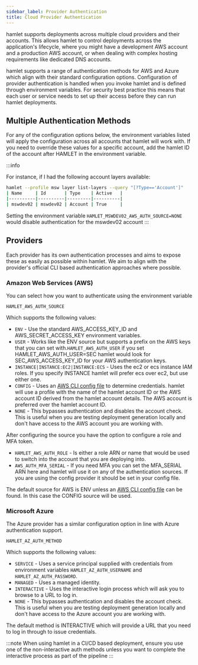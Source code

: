 ```yaml
---
sidebar_label: Provider Authentication
title: Cloud Provider Authentication
---
```


hamlet supports deployments across multiple cloud providers and their accounts. This allows hamlet to control deployments across the application's lifecycle, where you might have a development AWS account and a production AWS account, or when dealing with complex hosting requirements like dedicated DNS accounts.

hamlet supports a range of authentication methods for AWS and Azure which align with their standard configuration options. Configuration of provider authentication is handled when you invoke hamlet and is defined through environment variables. For security best practice this means that each user or service needs to set up their access before they can run hamlet deployments.

## Multiple Authentication Methods

For any of the configuration options below, the environment variables listed will apply the configuration across all accounts that hamlet will work with. If you need to override these values for a specific account, add the hamlet ID of the account after HAMLET in the environment variable.

:::info

For instance, if I had the following account layers available:

```bash
hamlet --profile msw layer list-layers --query "[?Type=='Account']"
| Name     | Id       | Type    | Active   |
|----------|----------|---------|----------|
| mswdev02 | mswdev02 | Account | True     |
```

Setting the environment variable `HAMLET_MSWDEV02_AWS_AUTH_SOURCE=NONE` would disable authentication for the mswdev02 account
:::

## Providers

Each provider has its own authentication processes and aims to expose these as easily as possible within hamlet. We aim to align with the provider's official CLI based authentication approaches where possible.

### Amazon Web Services (AWS)

You can select how you want to authenticate using the environment variable

`HAMLET_AWS_AUTH_SOURCE`

Which supports the following values:

- `ENV` - Use the standard AWS_ACCESS_KEY_ID and AWS_SECRET_ACCESS_KEY environment variables.
- `USER` - Works like the ENV source but supports a prefix on the AWS keys that you can set with.`HAMLET_AWS_AUTH_USER` if you set HAMLET_AWS_AUTH_USER=SEC hamlet would look for SEC_AWS_ACCESS_KEY_ID for your AWS authentication keys.
- `INSTANCE|INSTANCE:EC2|INSTANCE:ECS` - Uses the ec2 or ecs instance IAM roles. If you specify INSTANCE hamlet will prefer ecs over ec2, but use either one.
- `CONFIG` - Uses an [AWS CLI config file](https://docs.aws.amazon.com/cli/latest/userguide/cli-configure-files.html) to determine credentials. hamlet will use a profile with the name of the hamlet account ID or the AWS account ID derived from the hamlet account details. The AWS account is preferred over the hamlet account ID.
- `NONE` - This bypasses authentication and disables the account check. This is useful when you are testing deployment generation locally and don't have access to the AWS account you are working with.

After configuring the source you have the option to configure a role and MFA token.

- `HAMLET_AWS_AUTH_ROLE` - Is either a role ARN or name that would be used to switch into the account that you are deploying into.
- `AWS_AUTH_MFA_SERIAL` - If you need MFA you can set the MFA_SERIAL ARN here and hamlet will use it on any of the authentication sources. If you are using the config provider it should be set in your config file.

The default source for AWS is ENV unless an [AWS CLI config file](https://docs.aws.amazon.com/cli/latest/userguide/cli-configure-files.html) can be found. In this case the CONFIG source will be used.

### Microsoft Azure

The Azure provider has a similar configuration option in line with Azure authentication support.

`HAMLET_AZ_AUTH_METHOD`

Which supports the following values:

- `SERVICE` - Uses a service principal supplied with credentials from environment variables `HAMLET_AZ_AUTH_USERNAME` and `HAMLET_AZ_AUTH_PASSWORD`.
- `MANAGED` - Uses a managed identity.
- `INTERACTIVE` - Uses the interactive login process which will ask you to browse to a URL to log in.
- `NONE` - This bypasses authentication and disables the account check. This is useful when you are testing deployment generation locally and don't have access to the Azure account you are working with.

The default method is INTERACTIVE which will provide a URL that you need to log in through to issue credentials.

:::note
When using hamlet in a CI/CD based deployment, ensure you use one of the non-interactive auth methods unless you want to complete the interactive process as part of the pipeline
:::
